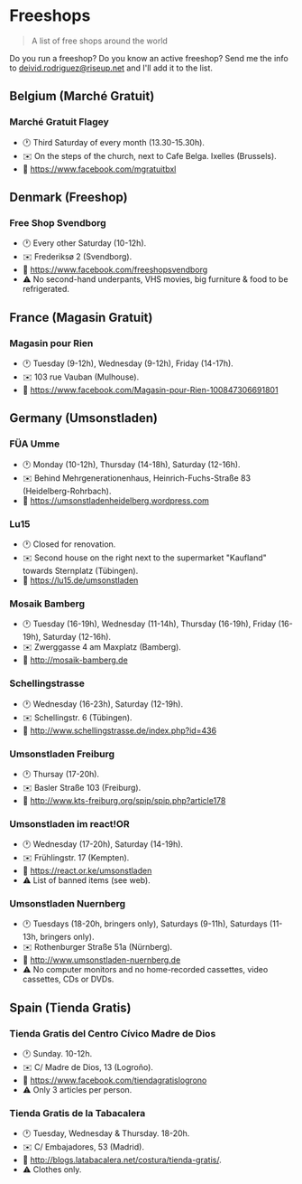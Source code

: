 # Freeshops

> A list of free shops around the world

Do you run a freeshop? Do you know an active freeshop? Send me the info to
deivid.rodriguez@riseup.net and I'll add it to the list.

## Belgium (Marché Gratuit)

### Marché Gratuit Flagey

  * :clock1: Third Saturday of every month (13.30-15.30h).
  * :envelope: On the steps of the church, next to Cafe Belga. Ixelles
    (Brussels).
  * :link: https://www.facebook.com/mgratuitbxl

## Denmark (Freeshop)

### Free Shop Svendborg

  * :clock1: Every other Saturday (10-12h).
  * :envelope: Frederiksø 2 (Svendborg).
  * :link: https://www.facebook.com/freeshopsvendborg
  * :warning: No second-hand underpants, VHS movies, big furniture & food to be
    refrigerated.

## France (Magasin Gratuit)

### Magasin pour Rien

  * :clock1: Tuesday (9-12h), Wednesday (9-12h), Friday (14-17h).
  * :envelope: 103 rue Vauban (Mulhouse).
  * :link: https://www.facebook.com/Magasin-pour-Rien-100847306691801

## Germany (Umsonstladen)

### FÜA Umme

  * :clock1: Monday (10-12h), Thursday (14-18h), Saturday (12-16h).
  * :envelope: Behind Mehrgenerationenhaus, Heinrich-Fuchs-Straße 83
    (Heidelberg-Rohrbach).
  * :link: https://umsonstladenheidelberg.wordpress.com

### Lu15

  * :clock1: Closed for renovation.
  * :envelope: Second house on the right next to the supermarket "Kaufland"
    towards Sternplatz (Tübingen).
  * :link: https://lu15.de/umsonstladen

### Mosaik Bamberg

  * :clock1: Tuesday (16-19h), Wednesday (11-14h), Thursday (16-19h),
    Friday (16-19h), Saturday (12-16h).
  * :envelope: Zwerggasse 4 am Maxplatz (Bamberg).
  * :link: http://mosaik-bamberg.de

### Schellingstrasse

  * :clock1: Wednesday (16-23h), Saturday (12-19h).
  * :envelope: Schellingstr. 6 (Tübingen).
  * :link: http://www.schellingstrasse.de/index.php?id=436

### Umsonstladen Freiburg

  * :clock1: Thursay (17-20h).
  * :envelope: Basler Straße 103 (Freiburg).
  * :link: http://www.kts-freiburg.org/spip/spip.php?article178

### Umsonstladen im react!OR

  * :clock1: Wednesday (17-20h), Saturday (14-19h).
  * :envelope: Frühlingstr. 17 (Kempten).
  * :link: https://react.or.ke/umsonstladen
  * :warning: List of banned items (see web).

### Umsonstladen Nuernberg

  * :clock1: Tuesdays (18-20h, bringers only), Saturdays (9-11h), Saturdays
    (11-13h, bringers only).
  * :envelope: Rothenburger Straße 51a (Nürnberg).
  * :link: http://www.umsonstladen-nuernberg.de
  * :warning: No computer monitors and no home-recorded cassettes, video
    cassettes, CDs or DVDs.

## Spain (Tienda Gratis)

### Tienda Gratis del Centro Cívico Madre de Dios

  * :clock1: Sunday. 10-12h.
  * :envelope: C/ Madre de Dios, 13 (Logroño).
  * :link: https://www.facebook.com/tiendagratislogrono
  * :warning: Only 3 articles per person.

### Tienda Gratis de la Tabacalera

  * :clock1: Tuesday, Wednesday & Thursday. 18-20h.
  * :envelope: C/ Embajadores, 53 (Madrid).
  * :link: http://blogs.latabacalera.net/costura/tienda-gratis/.
  * :warning: Clothes only.
